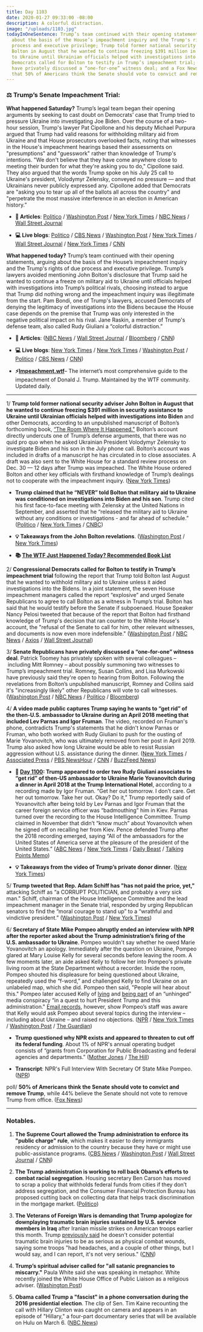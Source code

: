 ```yaml
---
title: Day 1103
date: 2020-01-27 09:33:00 -08:00
description: A colorful distraction.
image: "/uploads/1103.jpg"
todayInOneSentence: Trump’s team continued with their opening statements, arguing
  about the basis of the House’s impeachment inquiry and the Trump's rights of due
  process and executive privilege; Trump told former national security adviser John
  Bolton in August that he wanted to continue freezing $391 million in security assistance
  to Ukraine until Ukrainian officials helped with investigations into Biden; congressional
  Democrats called for Bolton to testify in Trump’s impeachment trial; Senate Republicans
  have privately discussed a “one-for-one” witness deal; and a Fox News poll found
  that 50% of Americans think the Senate should vote to convict and remove Trump.
---
```


### ⚖️ Trump’s Senate Impeachment Trial:

**What happened Saturday?** Trump’s legal team began their opening arguments by seeking to cast doubt on Democrats’ case that Trump tried to pressure Ukraine into investigating Joe Biden. Over the course of a two-hour session, Trump's lawyer Pat Cipollone and his deputy Michael Purpura argued that Trump had valid reasons for withholding military aid from Ukraine and that House prosecutors overlooked facts, noting that witnesses in the House's impeachment hearings based their assessments on "presumptions" and "guesswork" rather than knowledge of Trump's intentions. "We don't believe that they have come anywhere close to meeting their burden for what they're asking you to do," Cipollone said. They also argued that the words Trump spoke on his July 25 call to Ukraine's president, Volodymyr Zelensky, conveyed no pressure — and that Ukrainians never publicly expressed any. Cipollone added that Democrats are "asking you to tear up all of the ballots all across the country" and "perpetrate the most massive interference in an election in American history.” 

* **📝 Articles**: [Politico](https://www.politico.com/news/2020/01/25/trump-impeachment-senate-104096) / [Washington Post](https://www.washingtonpost.com/politics/trumps-lawyers-begin-their-defense-in-impeachment-trial-as-republicans-rally-around-the-president/2020/01/25/01268e34-3f81-11ea-baca-eb7ace0a3455_story.html) / [New York Times](https://www.nytimes.com/2020/01/25/us/politics/trump-impeachment-defense.html) / [NBC News](https://www.nbcnews.com/politics/trump-impeachment-inquiry/trump-s-senate-impeachment-trial-what-happened-day-5-n1122976) / [Wall Street Journal](https://www.wsj.com/articles/trumps-defense-set-to-address-democrats-charges-11579948201)

* **💻 Live blogs**: [Politico](https://www.politico.com/news/2020/01/25/senate-impeachment-trial-live-highlights-and-updates-104250) / [CBS News](https://www.cbsnews.com/live-updates/impeachment-trial-trumps-lawyers-to-give-opening-arguments-today-2020-01-25/) / [Washington Post](https://www.washingtonpost.com/politics/impeachment-trial-live-updates/2020/01/25/db73d4e6-3f60-11ea-b90d-5652806c3b3a_story.html) / [New York Times](https://www.nytimes.com/live/2020/impeachment-trial-live-01-25/) / [Wall Street Journal](https://www.wsj.com/livecoverage/trump-impeachment-trial) / [New York Times](https://www.nytimes.com/2020/01/25/us/politics/trump-impeachment-hearings-saturday.html) / [CNN](https://www.cnn.com/politics/live-news/trump-impeachment-trial-01-25-20/index.html)

**What happened today?** Trump’s team continued with their opening statements, arguing about the basis of the House’s impeachment inquiry and the Trump's rights of due process and executive privilege. Trump’s lawyers avoided mentioning John Bolton's disclosure that Trump said he wanted to continue a freeze on military aid to Ukraine until officials helped with investigations into Trump’s political rivals, choosing instead to argue that Trump did nothing wrong and the impeachment inquiry was illegitimate from the start. Pam Bondi, one of Trump's lawyers, accused Democrats of denying the legitimacy of investigations into the Bidens because the House case depends on the premise that Trump was only interested in the negative political impact on his rival. Jane Raskin, a member of Trump's defense team, also called Rudy Giuliani a “colorful distraction.”

* **📝 Articles**: ([NBC News](https://www.nbcnews.com/politics/trump-impeachment-inquiry/trump-s-senate-impeachment-trial-what-happened-day-6-n1124256) / [Wall Street Journal](https://www.wsj.com/articles/trump-defense-team-to-present-arguments-following-boltons-800-pound-gorilla-11580132745) / [Bloomberg](https://www.bloomberg.com/news/articles/2020-01-27/trump-s-defense-challenged-to-address-bolton-revelations) / [CNN](https://www.cnn.com/2020/01/27/politics/senate-impeachment-trial-trump-defense-day-2/index.html))

* **💻 Live blogs**: [New York Times](https://www.nytimes.com/live/2020/impeachment-trial-live-01-27) / [New York Times](https://www.nytimes.com/2020/01/27/us/politics/impeachment-live.html) / [Washington Post](https://www.washingtonpost.com/politics/impeachment-trial-live-updates/2020/01/27/837a77f0-40f4-11ea-b5fc-eefa848cde99_story.html) / [Politico](https://www.politico.com/news/2020/01/27/senate-impeachment-trial-live-highlights-and-updates-105989) / [CBS News](https://www.cbsnews.com/live-updates/impeachment-trial-trump-day-6-defense-2020-01-27-live-updating/) / [CNN](https://www.cnn.com/politics/live-news/trump-impeachment-trial-01-27-20/index.html))

* **⚡️[Impeachment.wtf](https://talk.whatthefuckjusthappenedtoday.com/t/the-impeachment-of-president-donald-j-trump/4547)**– The internet’s most comprehensive guide to the impeachment of Donald J. Trump. Maintained by the WTF community. Updated daily.

---

1/ **Trump told former national security adviser John Bolton in August that he wanted to continue freezing $391 million in security assistance to Ukraine until Ukrainian officials helped with investigations into Biden** and other Democrats, according to an unpublished manuscript of Bolton’s forthcoming book,  [“The Room Where It Happened."](https://amzn.to/36zod6u) Bolton’s account directly undercuts one of Trump’s defense arguments, that there was no quid pro quo when he asked Ukrainian President Volodymyr Zelensky to investigate Biden and his son in the July phone call. Bolton’s account was included in drafts of a manuscript he has circulated in to close associates. A draft was also sent to the White House for a standard review process on Dec. 30 — 12 days after Trump was impeached. The White House ordered Bolton and other key officials with firsthand knowledge of Trump’s dealings not to cooperate with the impeachment inquiry. ([New York Times](https://www.nytimes.com/2020/01/26/us/politics/trump-bolton-book-ukraine.html))

* **Trump claimed that he “NEVER” told Bolton that military aid to Ukraine was conditioned on investigations into Biden and his son**. Trump cited his first face-to-face meeting with Zelensky at the United Nations in September, and asserted that he “released the military aid to Ukraine without any conditions or investigations - and far ahead of schedule.” ([Politico](https://www.politico.com/news/2020/01/27/trump-john-bolton-ukraine-aid-105942) / [New York Times](https://www.nytimes.com/2020/01/27/us/politics/trump-bolton-twitter.html) / [CNBC](https://www.cnbc.com/2020/01/27/trump-rages-after-bolton-book-reportedly-claims-president-tied-ukraine-aid-to-probes.html))

* **💡 Takeaways from the John Bolton revelations**. ([Washington Post](https://www.washingtonpost.com/opinions/2020/01/27/four-big-takeaways-explosive-john-bolton-bombshell/) / [New York Times](https://www.nytimes.com/2020/01/26/us/politics/john-bolton-trump-book-takeaways.html))

* **📚 [The WTF Just Happened Today? Recommended Book List](https://www.amazon.com/shop/matt_kiser?listId=MX8CHE4TE8JY)**

2/ **Congressional Democrats called for Bolton to testify in Trump’s impeachment trial** following the report that Trump told Bolton last August that he wanted to withhold military aid to Ukraine unless it aided investigations into the Bidens. In a joint statement, the seven House impeachment managers called the report “explosive” and urged Senate Republicans to agree to call Bolton as a witness in Trump’s trial. Bolton has said that he would testify before the Senate if subpoenaed. House Speaker Nancy Pelosi tweeted that because of the report that Bolton had firsthand knowledge of Trump's decision that ran counter to the White House's account, the "refusal of the Senate to call for him, other relevant witnesses, and documents is now even more indefensible." ([Washington Post](https://www.washingtonpost.com/politics/democrats-call-for-bolton-to-testify-in-trump-impeachment-trial-after-new-report-on-aid-to-ukraine/2020/01/26/de234402-409a-11ea-b503-2b077c436617_story.html) / [NBC News](https://www.nbcnews.com/politics/trump-impeachment-inquiry/democrats-demand-bolton-testimony-after-report-his-book-says-trump-n1123491) / [Axios](https://www.axios.com/john-bolton-testimony-trump-impeachment-trial-853e86b0-cc70-4ac6-9e5f-a8da07e7ac93.html) / [Wall Street Journal](https://www.wsj.com/articles/trump-defense-team-to-present-arguments-following-boltons-800-pound-gorilla-11580132745))

3/ **Senate Republicans have privately discussed a “one-for-one” witness deal**. Patrick Toomey has privately spoken with several colleagues – including Mitt Romney – about possibly summoning two witnesses to Trump’s impeachment trial. Romney, Susan Collins, and Lisa Murkowski have previously said they're open to hearing from Bolton. Following the revelations from Bolton’s unpublished manuscript, Romney and Collins said it's "increasingly likely" other Republicans will vote to call witnesses. ([Washington Post](https://www.washingtonpost.com/politics/toomey-proposes-a-one-for-one-witness-deal-in-trump-impeachment-after-bolton-revelations/2020/01/27/ec405d5c-414b-11ea-aa6a-083d01b3ed18_story.html) / [NBC News](https://www.nbcnews.com/politics/trump-impeachment-inquiry/gop-senators-under-pressure-witness-testimony-trump-trial-after-bolton-n1123776) / [Politico](https://www.politico.com/news/2020/01/27/senate-impeachment-trial-live-highlights-and-updates-105989) / [Bloomberg](https://www.bloomberg.com/news/articles/2020-01-27/trump-s-defense-challenged-to-address-bolton-revelations))

4/ **A video made public captures Trump saying he wants to “get rid” of the then-U.S. ambassador to Ukraine during an April 2018 meeting that included Lev Parnas and Igor Fruman**. The video, recorded on Fruman's phone, contradicts Trump's statements that he didn't know Parnas or Fruman, who both worked with Rudy Giuliani to push for the ousting of Marie Yovanovitch, who was ultimately removed from her post in April 2019. Trump also asked how long Ukraine would be able to resist Russian aggression without U.S. assistance during the dinner. ([New York Times](https://www.nytimes.com/2020/01/25/us/politics/trump-ukraine-donors.html) / [Associated Press](https://apnews.com/b8f3620a62c633658199f1fe85fe4647) / [PBS NewsHour](https://www.pbs.org/newshour/nation/watch-full-video-of-trump-appearing-to-say-ukraine-ambassador-should-be-removed) / [CNN](https://www.cnn.com/2020/01/25/politics/recording-trump-lev-parnas-igor-fruman-ukraine-ambassador/) / [BuzzFeed News](https://www.buzzfeednews.com/article/emmaloop/trump-tape-yovanovitch-take-her-out-parnas-fruman-giuliani))

* **📌 [Day 1100](https://whatthefuckjusthappenedtoday.com/2020/01/24/day-1100/#3-trump-appeared-to-order-two-rudy-g): Trump appeared to order two Rudy Giuliani associates to “get rid” of then-US ambassador to Ukraine Marie Yovanovitch during a dinner in April 2018 at the Trump International Hotel**, according to a recording made by Igor Fruman. “Get her out tomorrow. I don’t care. Get her out tomorrow. Take her out. Okay? Do it,” Trump reportedly said of Yovanovitch after being told by Lev Parnas and Igor Fruman that the career foreign service officer was “badmouthing” him in Kiev. Parnas turned over the recording to the House Intelligence Committee. Trump claimed in November that didn’t “know much” about Yovanovitch when he signed off on recalling her from Kiev. Pence defended Trump after the 2018 recording emerged, saying “All of the ambassadors for the United States of America serve at the pleasure of the president of the United States.” ([ABC News](https://abcnews.go.com/Politics/recording-appears-capture-trump-private-dinner-ukraine-ambassador/story?id=68506437) / [New York Times](https://www.nytimes.com/2020/01/24/us/politics/trump-recording-yovanovitch.html) / [Daily Beast](https://www.thedailybeast.com/rudy-pal-igor-fruman-taped-trump-trying-to-fire-ukraine-ambassador-lawyer) / [Talking Points Memo](https://talkingpointsmemo.com/muckraker/report-trump-recorded-telling-parnas-and-fruman-to-take-her-out-about-yovanovitch))

* **💡 Takeaways from the video of Trump’s private donor dinner**. ([New York Times](https://www.nytimes.com/2020/01/26/us/politics/trump-recording-parnas-ukraine.html))

5/ **Trump tweeted that Rep. Adam Schiff has "has not paid the price, yet,"** attacking Schiff as “a CORRUPT POLITICIAN, and probably a very sick man." Schiff, chairman of the House Intelligence Committee and the lead impeachment manager in the Senate trial, responded by urging Republican senators to find the “moral courage to stand up” to a “wrathful and vindictive president.” ([Washington Post](https://www.washingtonpost.com/politics/schiff-has-not-paid-the-price-for-impeachment-trump-says-in-what-appears-to-be-veiled-threat/2020/01/26/539e26ee-404a-11ea-b503-2b077c436617_story.html) / [New York Times](https://www.nytimes.com/2020/01/26/us/politics/trump-schiff-impeachment.html))

6/ **Secretary of State Mike Pompeo abruptly ended an interview with NPR after the reporter asked about the Trump administration’s firing of the U.S. ambassador to Ukraine**. Pompeo wouldn't say whether he owed Marie Yovanovitch an apology. Immediately after the question on Ukraine, Pompeo glared at Mary Louise Kelly for several seconds before leaving the room. A few moments later, an aide asked Kelly to follow her into Pompeo's private living room at the State Department without a recorder.  Inside the room, Pompeo shouted his displeasure for being questioned about Ukraine, repeatedly used the “f-word,” and challenged Kelly to find Ukraine on an unlabeled map, which she did. Pompeo then said, "People will hear about this." Pompeo later accused Kelly of [lying](https://www.npr.org/2020/01/25/799562818/after-contentious-interview-pompeo-publicly-accuses-npr-journalist-of-lying-to-h) and [being part](https://www.nytimes.com/2020/01/25/us/politics/pompeo-mary-louise-kelly.html) of an “unhinged” media conspiracy “in a quest to hurt President Trump and this administration." [Email records](https://www.washingtonpost.com/lifestyle/style/emails-support-npr-host-after-pompeo-calls-her-a-liar-in-setting-up-contentious-interview/2020/01/26/d793cf0e-4071-11ea-b503-2b077c436617_story.html), however, show Pompeo’s staff was aware that Kelly would ask Pompeo about several topics during the interview – including about Ukraine – and raised no objections. ([NPR](https://www.npr.org/2020/01/24/799244678/pompeo-wont-say-whether-he-owes-yovanovitch-an-apology-i-ve-done-what-s-right) / [New York Times](https://www.nytimes.com/2020/01/24/us/mike-pompeo-mary-louise-kelly-npr.html) / [Washington Post](https://www.washingtonpost.com/national-security/pompeo-accuses-npr-reporter-of-lying-calls-news-media-unhinged/2020/01/25/3db89740-3f9d-11ea-b90d-5652806c3b3a_story.html) / [The Guardian](https://www.theguardian.com/us-news/2020/jan/25/mike-pompeo-says-npr-reporter-part-of-unhinged-us-media-conspiracy))

* **Trump questioned why NPR exists and appeared to threaten to cut off its federal funding**. About 1% of NPR's annual operating budget consists of “grants from Corporation for Public Broadcasting and federal agencies and departments.” ([Mother Jones](https://www.motherjones.com/politics/2020/01/trump-threatens-to-cut-nprs-funding-after-pompeo-meltdown/) / [The Hill](https://thehill.com/homenews/administration/479977-trump-questions-why-npr-exists-after-pompeo-clashes-with-reporter))

* **Transcript**: NPR's Full Interview With Secretary Of State Mike Pompeo. ([NPR](https://www.npr.org/2020/01/24/798579754/transcript-nprs-full-interview-with-secretary-of-state-mike-pompeo))

poll/ **50% of Americans think the Senate should vote to convict and remove Trump**, while 44% believe the Senate should not vote to remove Trump from office. ([Fox News](https://www.foxnews.com/politics/fox-news-poll-record-economy-ratings-as-half-say-senate-should-remove-trump))

---

### Notables.

1. **The Supreme Court allowed the Trump administration to enforce its "public charge" rule**, which makes it easier to deny immigrants residency or admission to the country because they have or might use public-assistance programs. ([CBS News](https://www.cbsnews.com/news/supreme-court-greenlights-trumps-public-charge-rule-to-restrict-legal-immigration/) / [Washington Post](https://www.washingtonpost.com/politics/courts_law/supreme-court-allows-trump-administration-to-proceed-with-immigration-rules/2020/01/27/6adb9688-412c-11ea-aa6a-083d01b3ed18_story.html) / [Wall Street Journal](https://www.wsj.com/articles/supreme-court-allows-trump-administration-to-implement-immigration-rules-denying-residency-over-public-assistance-11580150172) / [CNN](https://www.cnn.com/2020/01/27/politics/supreme-court-immigration-public-charge/index.html))

2. **The Trump administration is working to roll back Obama’s efforts to combat racial segregation**. Housing secretary Ben Carson has moved to scrap a policy that withholds federal funds from cities if they don’t address segregation, and the Consumer Financial Protection Bureau has proposed cutting back on collecting data that helps track discrimination in the mortgage market. ([Politico](https://www.politico.com/news/2020/01/25/trump-discrimination-rules-obama-104035))

3. **The Veterans of Foreign Wars is demanding that Trump apologize for downplaying traumatic brain injuries sustained by U.S. service members in Iraq** after Iranian missile strikes on American troops earlier this month. Trump [previously said](https://whatthefuckjusthappenedtoday.com/2020/01/23/day-1099/#4-trump-said-he-doesn%E2%80%99t-consider-con) he doesn't consider potential traumatic brain injuries to be as serious as physical combat wounds, saying some troops "had headaches, and a couple of other things, but I would say, and I can report, it's not very serious." ([CNN](https://www.cnn.com/2020/01/25/politics/trump-vfw-traumatic-brain-injuries/index.html))

4. **Trump’s spiritual adviser called for "all satanic pregnancies to miscarry."** Paula White said she was speaking in metaphor. White recently joined the White House Office of Public Liaison as a religious adviser. ([Washington Post](https://www.washingtonpost.com/religion/2020/01/26/paula-white-miscarry-metaphor/))

5. **Obama called Trump a "fascist" in a phone conversation during the 2016 presidential election**. The clip of Sen. Tim Kaine recounting the call  with Hillary Clinton was caught on camera and appears in an episode of "Hillary," a four-part documentary series that will be available on Hulu on March 6. ([NBC News](https://www.nbcnews.com/politics/politics-news/obama-called-trump-fascist-during-phone-call-sen-kaine-says-n1122316))